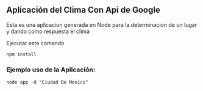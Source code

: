 ## Aplicación del Clima Con Api de Google

Esta es una aplicacion generada en Node para la determinacion de un lugar y dando como respuesta el clima 

Ejecutar este comando

```
npm install 
```

### Ejemplo uso de la Aplicación:

```
node app -d "Ciudad De Mexico"
```